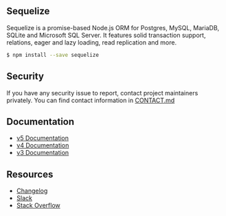 ## Sequelize

Sequelize is a promise-based Node.js ORM for Postgres, MySQL, MariaDB, SQLite and Microsoft SQL Server. It features solid transaction support, relations, eager and lazy loading, read replication and more.

```bash
$ npm install --save sequelize
```

## Security
If you have any security issue to report, contact project maintainers privately. You can find contact information in [CONTACT.md](https://github.com/sequelize/sequelize/blob/master/CONTACT.md)

## Documentation
- [v5 Documentation](https://sequelize.org/master)
- [v4 Documentation](https://sequelize.org/v4/)
- [v3 Documentation](https://sequelize.org/v3)

## Resources
- [Changelog](https://github.com/sequelize/sequelize/releases)
- [Slack](http://sequelize-slack.herokuapp.com/)
- [Stack Overflow](https://stackoverflow.com/questions/tagged/sequelize.js)